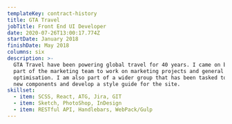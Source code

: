 ```yaml
---
templateKey: contract-history
title: GTA Travel
jobTitle: Front End UI Developer
date: 2020-07-26T13:00:17.774Z
startDate: January 2018
finishDate: May 2018
columns: six
description: >-
  GTA Travel have been powering global travel for 40 years. I came on board as
  part of the marketing team to work on marketing projects and general site
  optimisation. I am also part of a wider group that has been tasked to create
  new components and develop a style guide for the site.
skillset:
  - item: SCSS, React, ATG, Jira, GIT
  - item: Sketch, PhotoShop, InDesign
  - item: RESTful API, Handlebars, WebPack/Gulp
---
```

